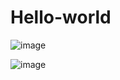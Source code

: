 Hello-world
===========

![image](https://github.com/kenkenji/Hello-world/assets/2208309/0bf7ebd8-31f9-4aa5-9da3-eec09a7303dd)

![image](https://github.com/kenkenji/Hello-world/assets/2208309/5d3bbcfd-48c2-40ae-a8b3-8835fce7371d)
